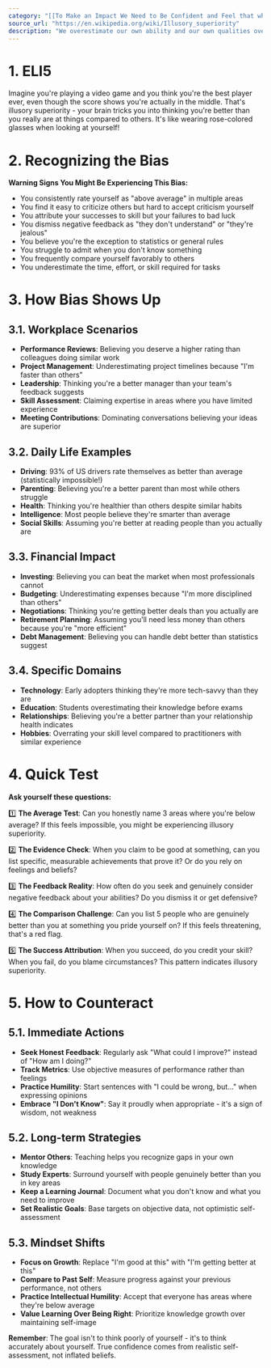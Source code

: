 ```yaml
---
category: "[[To Make an Impact We Need to Be Confident and Feel that what We Are Doing is Important]]"
source_url: "https://en.wikipedia.org/wiki/Illusory_superiority"
description: "We overestimate our own ability and our own qualities over those of others."
---
```


# 1. ELI5

Imagine you're playing a video game and you think you're the best player ever, even though the score shows you're actually in the middle. That's illusory superiority - your brain tricks you into thinking you're better than you really are at things compared to others. It's like wearing rose-colored glasses when looking at yourself!

# 2. Recognizing the Bias

**Warning Signs You Might Be Experiencing This Bias:**

- You consistently rate yourself as "above average" in multiple areas
- You find it easy to criticize others but hard to accept criticism yourself
- You attribute your successes to skill but your failures to bad luck
- You dismiss negative feedback as "they don't understand" or "they're jealous"
- You believe you're the exception to statistics or general rules
- You struggle to admit when you don't know something
- You frequently compare yourself favorably to others
- You underestimate the time, effort, or skill required for tasks

# 3. How Bias Shows Up

## 3.1. Workplace Scenarios

- **Performance Reviews**: Believing you deserve a higher rating than colleagues doing similar work
- **Project Management**: Underestimating project timelines because "I'm faster than others"
- **Leadership**: Thinking you're a better manager than your team's feedback suggests
- **Skill Assessment**: Claiming expertise in areas where you have limited experience
- **Meeting Contributions**: Dominating conversations believing your ideas are superior

## 3.2. Daily Life Examples

- **Driving**: 93% of US drivers rate themselves as better than average (statistically impossible!)
- **Parenting**: Believing you're a better parent than most while others struggle
- **Health**: Thinking you're healthier than others despite similar habits
- **Intelligence**: Most people believe they're smarter than average
- **Social Skills**: Assuming you're better at reading people than you actually are

## 3.3. Financial Impact

- **Investing**: Believing you can beat the market when most professionals cannot
- **Budgeting**: Underestimating expenses because "I'm more disciplined than others"
- **Negotiations**: Thinking you're getting better deals than you actually are
- **Retirement Planning**: Assuming you'll need less money than others because you're "more efficient"
- **Debt Management**: Believing you can handle debt better than statistics suggest

## 3.4. Specific Domains

- **Technology**: Early adopters thinking they're more tech-savvy than they are
- **Education**: Students overestimating their knowledge before exams
- **Relationships**: Believing you're a better partner than your relationship health indicates
- **Hobbies**: Overrating your skill level compared to practitioners with similar experience

# 4. Quick Test

**Ask yourself these questions:**

1️⃣ **The Average Test**: Can you honestly name 3 areas where you're below average? If this feels impossible, you might be experiencing illusory superiority.

2️⃣ **The Evidence Check**: When you claim to be good at something, can you list specific, measurable achievements that prove it? Or do you rely on feelings and beliefs?

3️⃣ **The Feedback Reality**: How often do you seek and genuinely consider negative feedback about your abilities? Do you dismiss it or get defensive?

4️⃣ **The Comparison Challenge**: Can you list 5 people who are genuinely better than you at something you pride yourself on? If this feels threatening, that's a red flag.

5️⃣ **The Success Attribution**: When you succeed, do you credit your skill? When you fail, do you blame circumstances? This pattern indicates illusory superiority.

# 5. How to Counteract

## 5.1. Immediate Actions

- **Seek Honest Feedback**: Regularly ask "What could I improve?" instead of "How am I doing?"
- **Track Metrics**: Use objective measures of performance rather than feelings
- **Practice Humility**: Start sentences with "I could be wrong, but..." when expressing opinions
- **Embrace "I Don't Know"**: Say it proudly when appropriate - it's a sign of wisdom, not weakness

## 5.2. Long-term Strategies

- **Mentor Others**: Teaching helps you recognize gaps in your own knowledge
- **Study Experts**: Surround yourself with people genuinely better than you in key areas
- **Keep a Learning Journal**: Document what you don't know and what you need to improve
- **Set Realistic Goals**: Base targets on objective data, not optimistic self-assessment

## 5.3. Mindset Shifts

- **Focus on Growth**: Replace "I'm good at this" with "I'm getting better at this"
- **Compare to Past Self**: Measure progress against your previous performance, not others
- **Practice Intellectual Humility**: Accept that everyone has areas where they're below average
- **Value Learning Over Being Right**: Prioritize knowledge growth over maintaining self-image

**Remember**: The goal isn't to think poorly of yourself - it's to think accurately about yourself. True confidence comes from realistic self-assessment, not inflated beliefs.